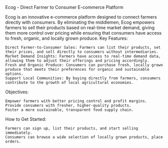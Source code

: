 Ecog - Direct Farmer to Consumer E-commerce Platform

Ecog is an innovative e-commerce platform designed to connect farmers directly with consumers. By eliminating the middlemen, Ecog empowers farmers to sell their products based on real-time market demand, giving them more control over pricing while ensuring that consumers have access to fresh, organic, and locally grown produce.
Key Features:

    Direct Farmer-to-Consumer Sales: Farmers can list their products, set their prices, and sell directly to consumers without intermediaries.
    Market Demand Insights: Farmers have access to real-time demand data, allowing them to adjust their offerings and pricing accordingly.
    Fresh and Organic Produce: Consumers can purchase fresh, locally grown produce that meets their preferences for organic and sustainable options.
    Support Local Communities: By buying directly from farmers, consumers contribute to the growth of local agricultural economies.

Objectives:

    Empower farmers with better pricing control and profit margins.
    Provide consumers with fresher, higher-quality products.
    Foster a more sustainable, transparent food supply chain.

How to Get Started:

    Farmers can sign up, list their products, and start selling immediately.
    Consumers can browse a wide selection of locally grown products, place orders.
